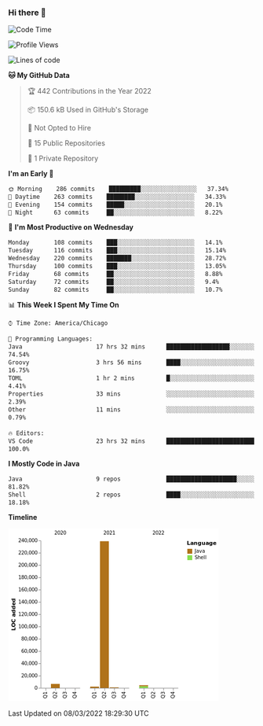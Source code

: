 ### Hi there 👋


<!--START_SECTION:waka-->
![Code Time](http://img.shields.io/badge/Code%20Time-2%2C131%20hrs%2027%20mins-blue)

![Profile Views](http://img.shields.io/badge/Profile%20Views-21-blue)

![Lines of code](https://img.shields.io/badge/From%20Hello%20World%20I%27ve%20Written-253%20Thousand%20lines%20of%20code-blue)

**🐱 My GitHub Data** 

> 🏆 442 Contributions in the Year 2022
 > 
> 📦 150.6 kB Used in GitHub's Storage 
 > 
> 🚫 Not Opted to Hire
 > 
> 📜 15 Public Repositories 
 > 
> 🔑 1 Private Repository 
 > 
**I'm an Early 🐤** 

```text
🌞 Morning    286 commits    █████████░░░░░░░░░░░░░░░░   37.34% 
🌆 Daytime    263 commits    ████████░░░░░░░░░░░░░░░░░   34.33% 
🌃 Evening    154 commits    █████░░░░░░░░░░░░░░░░░░░░   20.1% 
🌙 Night      63 commits     ██░░░░░░░░░░░░░░░░░░░░░░░   8.22%

```
📅 **I'm Most Productive on Wednesday** 

```text
Monday       108 commits    ███░░░░░░░░░░░░░░░░░░░░░░   14.1% 
Tuesday      116 commits    ███░░░░░░░░░░░░░░░░░░░░░░   15.14% 
Wednesday    220 commits    ███████░░░░░░░░░░░░░░░░░░   28.72% 
Thursday     100 commits    ███░░░░░░░░░░░░░░░░░░░░░░   13.05% 
Friday       68 commits     ██░░░░░░░░░░░░░░░░░░░░░░░   8.88% 
Saturday     72 commits     ██░░░░░░░░░░░░░░░░░░░░░░░   9.4% 
Sunday       82 commits     ██░░░░░░░░░░░░░░░░░░░░░░░   10.7%

```


📊 **This Week I Spent My Time On** 

```text
⌚︎ Time Zone: America/Chicago

💬 Programming Languages: 
Java                     17 hrs 32 mins      ██████████████████░░░░░░░   74.54% 
Groovy                   3 hrs 56 mins       ████░░░░░░░░░░░░░░░░░░░░░   16.75% 
TOML                     1 hr 2 mins         █░░░░░░░░░░░░░░░░░░░░░░░░   4.41% 
Properties               33 mins             ░░░░░░░░░░░░░░░░░░░░░░░░░   2.39% 
Other                    11 mins             ░░░░░░░░░░░░░░░░░░░░░░░░░   0.79%

🔥 Editors: 
VS Code                  23 hrs 32 mins      █████████████████████████   100.0%

```

**I Mostly Code in Java** 

```text
Java                     9 repos             ████████████████████░░░░░   81.82% 
Shell                    2 repos             ████░░░░░░░░░░░░░░░░░░░░░   18.18%

```


**Timeline**

![Chart not found](https://raw.githubusercontent.com/powercasgamer/powercasgamer/master/charts/bar_graph.png) 


 Last Updated on 08/03/2022 18:29:30 UTC
<!--END_SECTION:waka-->
